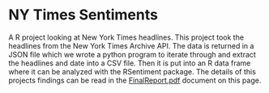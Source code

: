 # NY Times Sentiments
A R project looking at New York Times headlines. This project took the headlines from the New York Times Archive API. The data is returned in a JSON file which we wrote a python program to iterate through and extract the headlines and date into a CSV file. Then it is put into an R data frame where it can be analyzed with the RSentiment package. The details of this projects findings can be read in the [FinalReport.pdf](FinalReport.pdf) document on this page.

